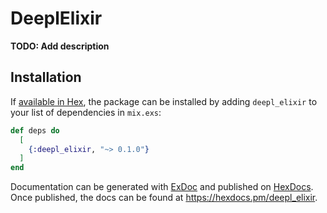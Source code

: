 # DeeplElixir

**TODO: Add description**

## Installation

If [available in Hex](https://hex.pm/docs/publish), the package can be installed
by adding `deepl_elixir` to your list of dependencies in `mix.exs`:

```elixir
def deps do
  [
    {:deepl_elixir, "~> 0.1.0"}
  ]
end
```

Documentation can be generated with [ExDoc](https://github.com/elixir-lang/ex_doc)
and published on [HexDocs](https://hexdocs.pm). Once published, the docs can
be found at <https://hexdocs.pm/deepl_elixir>.

